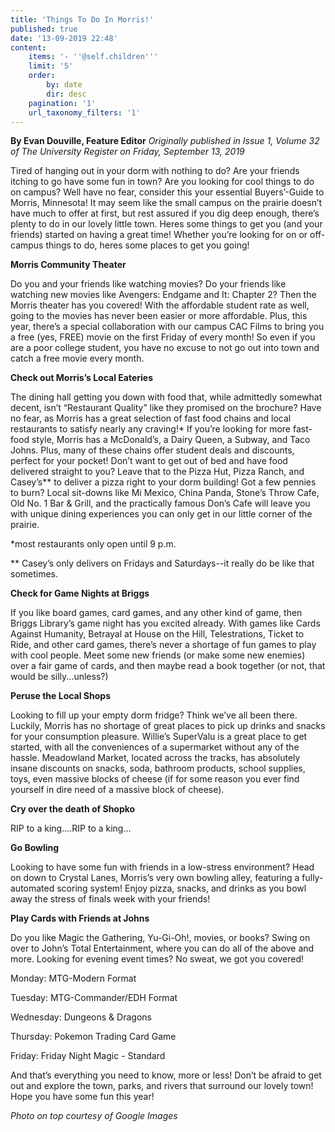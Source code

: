 ```yaml
---
title: 'Things To Do In Morris!'
published: true
date: '13-09-2019 22:48'
content:
    items: '- ''@self.children'''
    limit: '5'
    order:
        by: date
        dir: desc
    pagination: '1'
    url_taxonomy_filters: '1'
---
```


**By Evan Douville, Feature Editor** _Originally published in Issue 1, Volume 32 of The University Register on Friday, September 13, 2019_

Tired of hanging out in your dorm with nothing to do? Are your friends itching to go have some fun in town? Are you looking for cool things to do on campus? Well have no fear, consider this your essential Buyers’-Guide to Morris, Minnesota! It may seem like the small campus on the prairie doesn’t have much to offer at first, but rest assured if you dig deep enough, there’s plenty to do in our lovely little town. Heres some things to get you (and your friends) started on having a great time! Whether you’re looking for on or off-campus things to do, heres some places to get you going!

**Morris Community Theater**

Do you and your friends like watching movies? Do your friends like watching new movies like Avengers: Endgame and It: Chapter 2? Then the Morris theater has you covered! With the affordable student rate as well, going to the movies has never been easier or more affordable. Plus, this year, there’s a special collaboration with our campus CAC Films to bring you a free (yes, FREE) movie on the first Friday of every month! So even if you are a poor college student, you have no excuse to not go out into town and catch a free movie every month.

**Check out Morris’s Local Eateries**

The dining hall getting you down with food that, while admittedly somewhat decent, isn’t “Restaurant Quality” like they promised on the brochure? Have no fear, as Morris has a great selection of fast food chains and local restaurants to satisfy nearly any craving!* If you’re looking for more fast-food style, Morris has a McDonald’s, a Dairy Queen, a Subway, and Taco Johns. Plus, many of these chains offer student deals and discounts, perfect for your pocket! Don’t want to get out of bed and have food delivered straight to you? Leave that to the Pizza Hut, Pizza Ranch, and Casey’s** to deliver a pizza right to your dorm building! Got a few pennies to burn?
Local sit-downs like Mi Mexico, China Panda, Stone’s Throw Cafe, Old No. 1 Bar & Grill, and the practically famous Don’s Cafe will leave you with unique dining experiences you can only get in our little corner of the prairie. 

*most restaurants only open until 9 p.m.

** Casey’s only delivers on Fridays and Saturdays--it really do be like
that sometimes.

**Check for Game Nights at Briggs**

If you like board games, card games, and any other kind of game, then Briggs Library’s game night has you excited already. With games like Cards Against Humanity, Betrayal at House on the Hill, Telestrations, Ticket to Ride, and other card games, there’s never a shortage of fun games to play with cool people. Meet some new friends (or make some new enemies) over a fair game of cards, and then maybe read a book together (or not, that would be silly...unless?)

**Peruse the Local Shops**

Looking to fill up your empty dorm fridge? Think we’ve all been there. Luckily, Morris has no shortage of great places to pick up drinks and snacks for your consumption pleasure. Willie’s SuperValu is a great place to get started, with all the conveniences of a supermarket without any of the hassle. Meadowland Market, located across the tracks, has absolutely insane discounts on snacks, soda, bathroom products, school supplies, toys, even massive blocks of cheese (if for some reason you ever find yourself in dire need of a massive block of cheese).

**Cry over the death of Shopko**

RIP to a king....RIP to a king...

**Go Bowling**

Looking to have some fun with friends in a low-stress environment? Head on down to Crystal Lanes, Morris’s very own bowling alley, featuring a fully-automated scoring system! Enjoy pizza, snacks, and drinks as you bowl away the stress of finals week with your friends! 

**Play Cards with Friends at Johns** 

Do you like Magic the Gathering, Yu-Gi-Oh!, movies, or books? Swing on over to John’s Total Entertainment, where you can do all of the above and more. Looking for evening event times? No sweat, we got you covered! 

Monday: MTG-Modern Format

Tuesday: MTG-Commander/EDH Format

Wednesday: Dungeons & Dragons

Thursday: Pokemon Trading Card Game

Friday: Friday Night Magic - Standard

And that’s everything you need to know, more or less! Don’t be afraid to get out and explore the town, parks, and rivers that surround our lovely
town! Hope you have some fun this year!

_Photo on top courtesy of Google Images_
